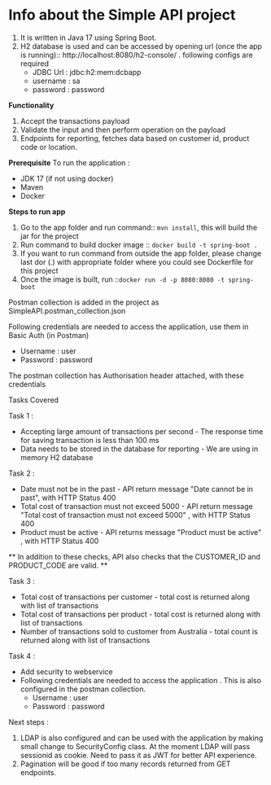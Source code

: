 # Info about the Simple API project

1. It is written in Java 17 using Spring Boot.
2. H2 database is used and can be accessed by opening url (once the app is running):: http://localhost:8080/h2-console/ . following configs are required
    - JDBC Url : jdbc:h2:mem:dcbapp
    - username : sa
    - password : password


**Functionality**

1. Accept the transactions payload
2. Validate the input and then perform operation on the payload
3. Endpoints for reporting, fetches data based on customer id, product code or location.

**Prerequisite** 
To run the application :
 - JDK 17 (if not using docker)
 - Maven
 - Docker

**Steps to run app**
1. Go to the app folder and run command:: `mvn install`, this will build the jar for the project
2. Run command to build docker image :: `docker build -t spring-boot .`
3. If you want to run command from outside the app folder, please change last dor (.) with appropriate folder where you could see Dockerfile for this project
4. Once the image is built, run ::`docker run -d -p 8080:8080 -t spring-boot `

Postman collection is added in the project as SimpleAPI.postman_collection.json

Following credentials are needed to access the application, use them in Basic Auth (in Postman)
- Username : user
- Password : password

The postman collection has Authorisation header attached, with these credentials



Tasks Covered

Task 1 :
 - Accepting large amount of transactions per second - The response time for saving transaction is less than 100 ms
 - Data needs to be stored in the database for reporting - We are using in memory H2 database

Task 2 : 
 - Date must not be in the past - API return message "Date cannot be in past", with HTTP Status 400
 - Total cost of transaction must not exceed 5000 - API return message "Total cost of transaction must not exceed 5000" , with HTTP Status 400
 - Product must be active - API returns message "Product must be active" , with HTTP Status 400

** In addition to these checks, API also checks that the CUSTOMER_ID and PRODUCT_CODE are valid. **

Task 3 : 
 - Total cost of transactions per customer - total cost is returned along with list of transactions
 - Total cost of transactions per product - total cost is returned along with list of transactions
 - Number of transactions sold to customer from Australia - total count is returned along with list of transactions

Task 4 : 
 - Add security to webservice 
 - Following credentials are needed to access the application . This is also configured in the postman collection.
      - Username : user
      - Password : password


Next steps :
1. LDAP is also configured and can be used with the application by making small change to SecurityConfig class.
At the moment LDAP will pass sessionid as cookie. Need to pass it as JWT for better API experience.
2. Pagination will be good if too many records returned from GET endpoints.
